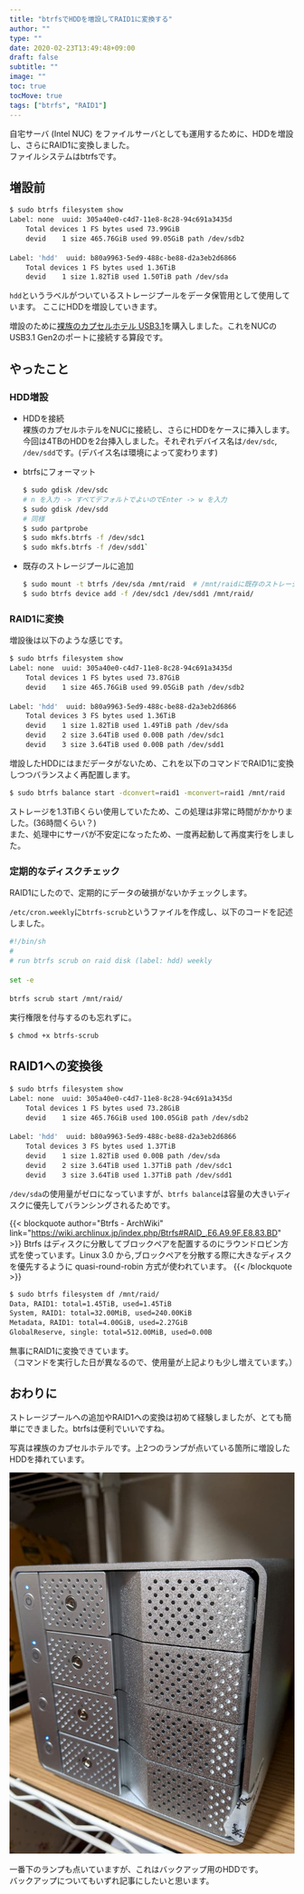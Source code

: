 ```yaml
---
title: "btrfsでHDDを増設してRAID1に変換する"
author: ""
type: ""
date: 2020-02-23T13:49:48+09:00
draft: false
subtitle: ""
image: ""
toc: true
tocMove: true
tags: ["btrfs", "RAID1"]
---
```


自宅サーバ (Intel NUC) をファイルサーバとしても運用するために、HDDを増設し、さらにRAID1に変換しました。  
ファイルシステムはbtrfsです。  

## 増設前

```bash
$ sudo btrfs filesystem show
Label: none  uuid: 305a40e0-c4d7-11e8-8c28-94c691a3435d
	Total devices 1 FS bytes used 73.99GiB
	devid    1 size 465.76GiB used 99.05GiB path /dev/sdb2

Label: 'hdd'  uuid: b80a9963-5ed9-488c-be88-d2a3eb2d6866
	Total devices 1 FS bytes used 1.36TiB
	devid    1 size 1.82TiB used 1.50TiB path /dev/sda
```

`hdd`というラベルがついているストレージプールをデータ保管用として使用しています。
ここにHDDを増設していきます。

増設のために[裸族のカプセルホテル USB3.1](https://www.century.co.jp/products/crch35u31cis.html)を購入しました。これをNUCのUSB3.1 Gen2のポートに接続する算段です。

## やったこと

### HDD増設

- HDDを接続  
  裸族のカプセルホテルをNUCに接続し、さらにHDDをケースに挿入します。  
  今回は4TBのHDDを2台挿入しました。それぞれデバイス名は`/dev/sdc`, `/dev/sdd`です。(デバイス名は環境によって変わります)

- btrfsにフォーマット  
  ```bash
  $ sudo gdisk /dev/sdc
  # n を入力 -> すべてデフォルトでよいのでEnter -> w を入力
  $ sudo gdisk /dev/sdd
  # 同様
  $ sudo partprobe
  $ sudo mkfs.btrfs -f /dev/sdc1
  $ sudo mkfs.btrfs -f /dev/sdd1`
  ```

- 既存のストレージプールに追加
  ```bash
  $ sudo mount -t btrfs /dev/sda /mnt/raid  # /mnt/raidに既存のストレージをマウント
  $ sudo btrfs device add -f /dev/sdc1 /dev/sdd1 /mnt/raid/
  ```

### RAID1に変換

増設後は以下のような感じです。

```bash
$ sudo btrfs filesystem show
Label: none  uuid: 305a40e0-c4d7-11e8-8c28-94c691a3435d
	Total devices 1 FS bytes used 73.87GiB
	devid    1 size 465.76GiB used 99.05GiB path /dev/sdb2

Label: 'hdd'  uuid: b80a9963-5ed9-488c-be88-d2a3eb2d6866
	Total devices 3 FS bytes used 1.36TiB
	devid    1 size 1.82TiB used 1.49TiB path /dev/sda
	devid    2 size 3.64TiB used 0.00B path /dev/sdc1
	devid    3 size 3.64TiB used 0.00B path /dev/sdd1
```

増設したHDDにはまだデータがないため、これを以下のコマンドでRAID1に変換しつつバランスよく再配置します。  
```bash
$ sudo btrfs balance start -dconvert=raid1 -mconvert=raid1 /mnt/raid
```

ストレージを1.3TiBくらい使用していたため、この処理は非常に時間がかかりました。(36時間くらい？)  
また、処理中にサーバが不安定になったため、一度再起動して再度実行をしました。  

### 定期的なディスクチェック

RAID1にしたので、定期的にデータの破損がないかチェックします。  

`/etc/cron.weekly`に`btrfs-scrub`というファイルを作成し、以下のコードを記述しました。  
```bash
#!/bin/sh
#
# run btrfs scrub on raid disk (label: hdd) weekly

set -e

btrfs scrub start /mnt/raid/
```

実行権限を付与するのも忘れずに。  

```bash
$ chmod +x btrfs-scrub
```

## RAID1への変換後

```bash
$ sudo btrfs filesystem show
Label: none  uuid: 305a40e0-c4d7-11e8-8c28-94c691a3435d
	Total devices 1 FS bytes used 73.28GiB
	devid    1 size 465.76GiB used 100.05GiB path /dev/sdb2

Label: 'hdd'  uuid: b80a9963-5ed9-488c-be88-d2a3eb2d6866
	Total devices 3 FS bytes used 1.37TiB
	devid    1 size 1.82TiB used 0.00B path /dev/sda
	devid    2 size 3.64TiB used 1.37TiB path /dev/sdc1
	devid    3 size 3.64TiB used 1.37TiB path /dev/sdd1

```
`/dev/sda`の使用量がゼロになっていますが、`btrfs balance`は容量の大きいディスクに優先してバランシングされるためです。  

{{< blockquote author="Btrfs - ArchWiki" link="https://wiki.archlinux.jp/index.php/Btrfs#RAID_.E6.A9.9F.E8.83.BD" >}}
Btrfs はディスクに分散してブロックペアを配置するのにラウンドロビン方式を使っています。Linux 3.0 から,ブロックペアを分散する際に大きなディスクを優先するように quasi-round-robin 方式が使われています。
{{< /blockquote >}}

```bash
$ sudo btrfs filesystem df /mnt/raid/
Data, RAID1: total=1.45TiB, used=1.45TiB
System, RAID1: total=32.00MiB, used=240.00KiB
Metadata, RAID1: total=4.00GiB, used=2.27GiB
GlobalReserve, single: total=512.00MiB, used=0.00B
```

無事にRAID1に変換できています。  
（コマンドを実行した日が異なるので、使用量が上記よりも少し増えています。）

## おわりに

ストレージプールへの追加やRAID1への変換は初めて経験しましたが、とても簡単にできました。btrfsは便利でいいですね。

写真は裸族のカプセルホテルです。上2つのランプが点いている箇所に増設したHDDを挿れています。

![裸族のカプセルホテル](./capsule-hotel.jpg)

一番下のランプも点いていますが、これはバックアップ用のHDDです。  
バックアップについてもいずれ記事にしたいと思います。
